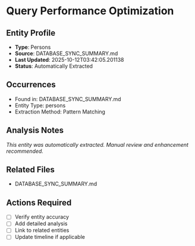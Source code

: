 # Query Performance Optimization

## Entity Profile
- **Type**: Persons
- **Source**: DATABASE_SYNC_SUMMARY.md
- **Last Updated**: 2025-10-12T03:42:05.201138
- **Status**: Automatically Extracted

## Occurrences
- Found in: DATABASE_SYNC_SUMMARY.md
- Entity Type: persons
- Extraction Method: Pattern Matching

## Analysis Notes
*This entity was automatically extracted. Manual review and enhancement recommended.*

## Related Files
- DATABASE_SYNC_SUMMARY.md

## Actions Required
- [ ] Verify entity accuracy
- [ ] Add detailed analysis
- [ ] Link to related entities
- [ ] Update timeline if applicable

